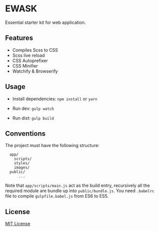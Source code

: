 # EWASK

Essential starter kit for web application.

## Features

- Compiles Scss to CSS
- Scss live reload
- CSS Autoprefixer
- CSS Minifier
- Watchify & Browserify

## Usage

- Install dependencies: `npm install` or `yarn`

- Run dev: `gulp watch`

- Run dist: `gulp build`

## Conventions

The project must have the following structure:
```
  app/
    scripts/
    styles/
    images/
  public/
      ...
```
Note that `app/scripts/main.js` act as the build entry, recursively all the required module are bundle up into `public/bundle.js`.
You need `.babelrc` file to compile `gulpfile.babel.js` from ES6 to ES5.

## License

[MIT License](http://opensource.org/licenses/MIT)
